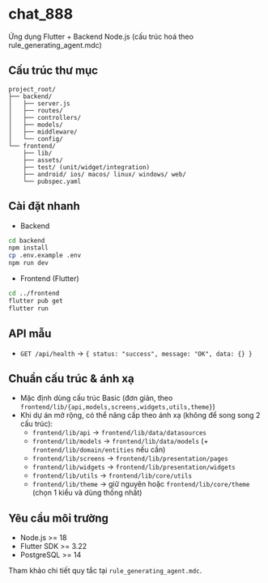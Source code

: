 # chat_888

Ứng dụng Flutter + Backend Node.js (cấu trúc hoá theo rule_generating_agent.mdc)

## Cấu trúc thư mục
```
project_root/
├── backend/
│   ├── server.js
│   ├── routes/
│   ├── controllers/
│   ├── models/
│   ├── middleware/
│   └── config/
└── frontend/
    ├── lib/
    ├── assets/
    ├── test/ (unit/widget/integration)
    ├── android/ ios/ macos/ linux/ windows/ web/
    └── pubspec.yaml
```

## Cài đặt nhanh
- Backend
```bash
cd backend
npm install
cp .env.example .env
npm run dev
```
- Frontend (Flutter)
```bash
cd ../frontend
flutter pub get
flutter run
```

## API mẫu
- `GET /api/health` → `{ status: "success", message: "OK", data: {} }`

## Chuẩn cấu trúc & ánh xạ
- Mặc định dùng cấu trúc Basic (đơn giản, theo `frontend/lib/{api,models,screens,widgets,utils,theme}`)
- Khi dự án mở rộng, có thể nâng cấp theo ánh xạ (không để song song 2 cấu trúc):
  - `frontend/lib/api` → `frontend/lib/data/datasources`
  - `frontend/lib/models` → `frontend/lib/data/models` (+ `frontend/lib/domain/entities` nếu cần)
  - `frontend/lib/screens` → `frontend/lib/presentation/pages`
  - `frontend/lib/widgets` → `frontend/lib/presentation/widgets`
  - `frontend/lib/utils` → `frontend/lib/core/utils`
  - `frontend/lib/theme` → giữ nguyên hoặc `frontend/lib/core/theme` (chọn 1 kiểu và dùng thống nhất)

## Yêu cầu môi trường
- Node.js >= 18
- Flutter SDK >= 3.22
- PostgreSQL >= 14

Tham khảo chi tiết quy tắc tại `rule_generating_agent.mdc`.
